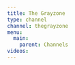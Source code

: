 ```yaml
---
title: The Grayzone
type: channel
channel: thegrayzone
menu:
  main:
    parent: Channels
videos:
---
```

